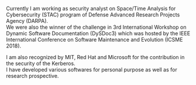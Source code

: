 
Currently I am working as security analyst on Space/Time Analysis for Cybersecurity (STAC) program of Defense Advanced Research Projects Agency (DARPA). <br/>
We were also the winner of the challenge in 3rd International Workshop on Dynamic Software Documentation (DySDoc3) which was hosted by the IEEE International Conference on Software Maintenance and Evolution (ICSME 2018). <br/>

I am also recognized by MIT, Red Hat and Microsoft for the contribution in the security of the Kerberos. <br/>
I have developed various softwares for personal purpose as well as for research prospective.  


